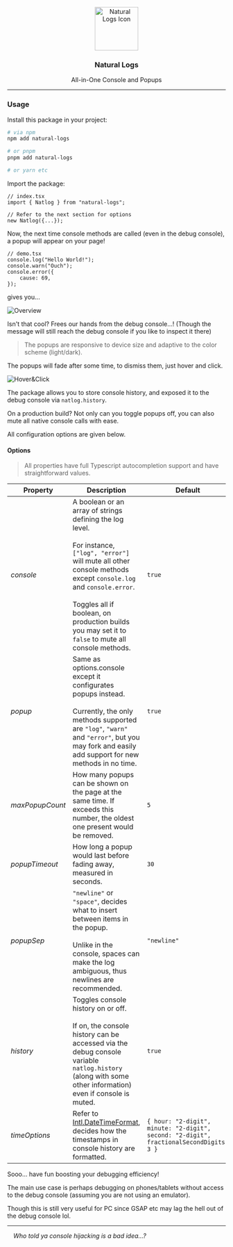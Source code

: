 <p align="center">
	<img src="https://raw.githubusercontent.com/CarbonicSoda/natural-logs/master/media/icon.png" width="100" alt="Natural Logs Icon">
</p>
<h3 align="center">Natural Logs</h3>
<p align="center">All-in-One Console and Popups</p>

---

### Usage

Install this package in your project:

```bash
# via npm
npm add natural-logs

# or pnpm
pnpm add natural-logs

# or yarn etc
```

Import the package:

```tsx
// index.tsx
import { Natlog } from "natural-logs";

// Refer to the next section for options
new Natlog({...});
```

Now, the next time console methods are called (even in the debug console), a
popup will appear on your page!

```tsx
// demo.tsx
console.log("Hello World!");
console.warn("Ouch");
console.error({
	cause: 69,
});
```

gives you...

![Overview](https://github.com/CarbonicSoda/natural-logs/blob/master/media/demo/overview.png?raw=true)

Isn't that cool? Frees our hands from the debug console...! (Though the message
will still reach the debug console if you like to inspect it there)

> The popups are responsive to device size and adaptive to the color scheme
> (light/dark).

The popups will fade after some time, to dismiss them, just hover and click.

![Hover&Click](https://github.com/CarbonicSoda/natural-logs/blob/master/media/demo/hover.png?raw=true)

The package allows you to store console history, and exposed it to the debug
console via `natlog.history`.

On a production build? Not only can you toggle popups off, you can also mute all
native console calls with ease.

All configuration options are given below.

#### Options

> All properties have full Typescript autocompletion support and have
> straightforward values.

| Property        | Description                                                                                                                                                                                                                                                                               | Default                                                                                |
| --------------- | ----------------------------------------------------------------------------------------------------------------------------------------------------------------------------------------------------------------------------------------------------------------------------------------- | -------------------------------------------------------------------------------------- |
| _console_       | A boolean or an array of strings defining the log level.<br><br>For instance, `["log", "error"]` will mute all other console methods except `console.log` and `console.error`.<br><br>Toggles all if boolean, on production builds you may set it to `false` to mute all console methods. | `true`                                                                                 |
| _popup_         | Same as options.console except it configurates popups instead.<br><br>Currently, the only methods supported are `"log"`, `"warn"` and `"error"`, but you may fork and easily add support for new methods in no time.                                                                      | `true`                                                                                 |
| _maxPopupCount_ | How many popups can be shown on the page at the same time. If exceeds this number, the oldest one present would be removed.                                                                                                                                                               | `5`                                                                                    |
| _popupTimeout_  | How long a popup would last before fading away, measured in seconds.                                                                                                                                                                                                                      | `30`                                                                                   |
| _popupSep_      | `"newline"` or `"space"`, decides what to insert between items in the popup.<br><br>Unlike in the console, spaces can make the log ambiguous, thus newlines are recommended.                                                                                                              | `"newline"`                                                                            |
| _history_       | Toggles console history on or off.<br><br>If on, the console history can be accessed via the debug console variable `natlog.history` (along with some other information) even if console is muted.                                                                                        | `true`                                                                                 |
| _timeOptions_   | Refer to [Intl.DateTimeFormat](https://developer.mozilla.org/en-US/docs/Web/JavaScript/Reference/Global_Objects/Intl/DateTimeFormat), decides how the timestamps in console history are formatted.                                                                                        | `{ hour: "2-digit", minute: "2-digit", second: "2-digit", fractionalSecondDigits: 3 }` |

Sooo... have fun boosting your debugging efficiency!

The main use case is perhaps debugging on phones/tablets without access to the
debug console (assuming you are not using an emulator).

Though this is still very useful for PC since GSAP etc may lag the hell out of
the debug console lol.

---

_&emsp;Who told ya console hijacking is a bad idea...?_
